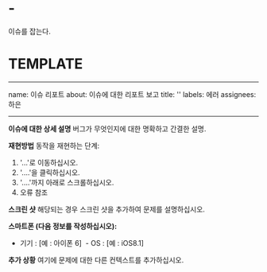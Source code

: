 # -
이슈를 잡는다.


# TEMPLATE
---
name: 이슈 리포트
about: 이슈에 대한 리포트 보고
title: ''
labels: 에러
assignees: 하은

---

**이슈에 대한 상세 설명**
버그가 무엇인지에 대한 명확하고 간결한 설명.

**재현방법**
동작을 재현하는 단계:
1. '...'로 이동하십시오.
2. '....'을 클릭하십시오.
3. '....'까지 아래로 스크롤하십시오.
4. 오류 참조

**스크린 샷**
해당되는 경우 스크린 샷을 추가하여 문제를 설명하십시오.

**스마트폰 (다음 정보를 작성하십시오):**
 - 기기 : [예 : 아이폰 6]
 - OS : [예 : iOS8.1]

**추가 상황**
여기에 문제에 대한 다른 컨텍스트를 추가하십시오.
